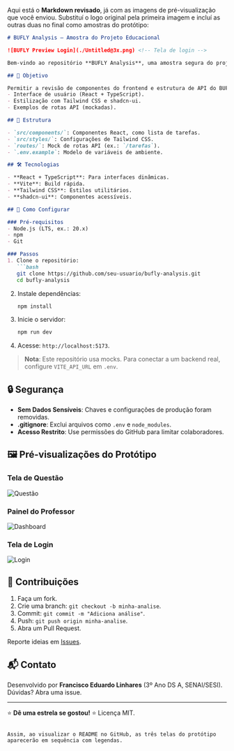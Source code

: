 Aqui está o **Markdown revisado**, já com as imagens de pré-visualização que você enviou.
Substituí o logo original pela primeira imagem e incluí as outras duas no final como amostras do protótipo:

````markdown
# BUFLY Analysis – Amostra do Projeto Educacional

![BUFLY Preview Login](./Untitled@3x.png) <!-- Tela de login -->

Bem-vindo ao repositório **BUFLY Analysis**, uma amostra segura do projeto BUFLY, uma plataforma educacional para gestão de tarefas. Este repositório contém partes do frontend e mocks de API para análise, sem dados sensíveis ou lógica de produção.

## 🎯 Objetivo

Permitir a revisão de componentes do frontend e estrutura de API do BUFLY, focando em:
- Interface de usuário (React + TypeScript).
- Estilização com Tailwind CSS e shadcn-ui.
- Exemplos de rotas API (mockadas).

## 📂 Estrutura

- `src/components/`: Componentes React, como lista de tarefas.
- `src/styles/`: Configurações de Tailwind CSS.
- `routes/`: Mock de rotas API (ex.: `/tarefas`).
- `.env.example`: Modelo de variáveis de ambiente.

## 🛠️ Tecnologias

- **React + TypeScript**: Para interfaces dinâmicas.
- **Vite**: Build rápida.
- **Tailwind CSS**: Estilos utilitários.
- **shadcn-ui**: Componentes acessíveis.

## 🚀 Como Configurar

### Pré-requisitos
- Node.js (LTS, ex.: 20.x)
- npm
- Git

### Passos
1. Clone o repositório:
   ```bash
   git clone https://github.com/seu-usuario/bufly-analysis.git
   cd bufly-analysis
````

2. Instale dependências:

   ```bash
   npm install
   ```
3. Inicie o servidor:

   ```bash
   npm run dev
   ```
4. Acesse: `http://localhost:5173`.

> **Nota**: Este repositório usa mocks. Para conectar a um backend real, configure `VITE_API_URL` em `.env`.

## 🔒 Segurança

* **Sem Dados Sensíveis**: Chaves e configurações de produção foram removidas.
* **.gitignore**: Exclui arquivos como `.env` e `node_modules`.
* **Acesso Restrito**: Use permissões do GitHub para limitar colaboradores.

## 🖼️ Pré-visualizações do Protótipo

### Tela de Questão

![Questão](./WhatsApp-Image-2025-09-18-17.24.26-1.jpeg)

### Painel do Professor

![Dashboard](./WhatsApp-Image-2025-09-18-17.24.26.jpeg)

### Tela de Login

![Login](./Untitled@3x.png)

## 🤝 Contribuições

1. Faça um fork.
2. Crie uma branch: `git checkout -b minha-analise`.
3. Commit: `git commit -m "Adiciona análise"`.
4. Push: `git push origin minha-analise`.
5. Abra um Pull Request.

Reporte ideias em [Issues](https://github.com/seu-usuario/bufly-analysis/issues).

## 📬 Contato

Desenvolvido por **Francisco Eduardo Linhares** (3º Ano DS A, SENAI/SESI).
Dúvidas? Abra uma issue.

---

⭐ **Dê uma estrela se gostou!** ⭐
Licença MIT.

```

Assim, ao visualizar o README no GitHub, as três telas do protótipo aparecerão em sequência com legendas.
```
